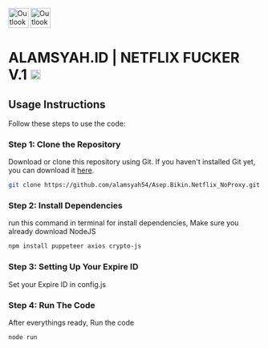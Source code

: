 <img src="https://www.store-alamsyah.id/_next/image?url=%2Ficons%2FAOutlineWhite.webp&w=128&q=75" alt="Outlook" height="40">    <img src="https://upload.wikimedia.org/wikipedia/commons/0/08/Netflix_2015_logo.svg" alt="Outlook" height="40">
# ALAMSYAH.ID | NETFLIX FUCKER V.1 <a href="https://wa.me/6285172010009" target="_blank"><img src="https://img.shields.io/badge/IDR_399K_/Day-red" alt="Pricing" style="height: 20px;"></a>

## Usage Instructions

Follow these steps to use the code:

### Step 1: Clone the Repository

Download or clone this repository using Git. If you haven't installed Git yet, you can download it [here](https://git-scm.com/downloads).

```bash
git clone https://github.com/alamsyah54/Asep.Bikin.Netflix_NoProxy.git NETFLIX_FUCKER
```

### Step 2: Install Dependencies

run this command in terminal for install dependencies, Make sure you already download NodeJS

```bash
npm install puppeteer axios crypto-js
```

### Step 3: Setting Up Your Expire ID

Set your Expire ID in config.js

### Step 4: Run The Code

After everythings ready, Run the code

```bash
node run
```
